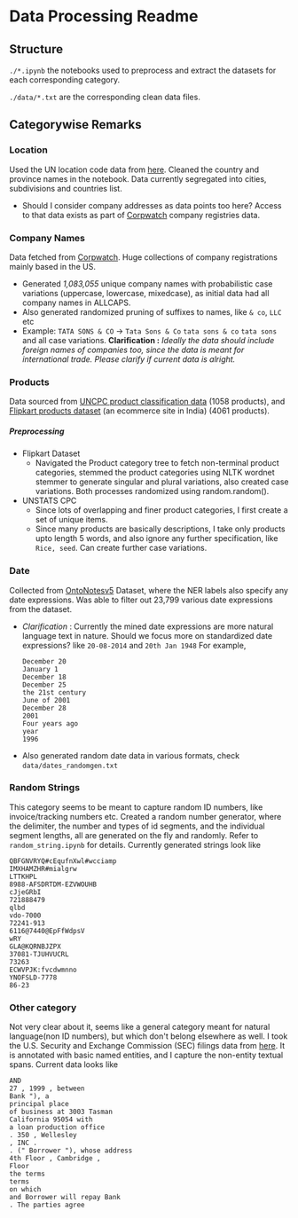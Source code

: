 # Data Processing Readme

## Structure
`./*.ipynb` the notebooks used to preprocess and extract the datasets for each corresponding category.

`./data/*.txt` are the corresponding clean data files.

## Categorywise Remarks

### Location
Used the UN location code data from [here](http://www.unece.org/cefact/locode/welcome.html). Cleaned the country and province names in the notebook. Data currently segregated into cities, subdivisions and countries list.
* Should I consider company addresses as data points too here? Access to that data exists as part of [Corpwatch](https://old.datahub.io/dataset/corpwatch) company registries data. 

###  Company Names
Data fetched from [Corpwatch](https://old.datahub.io/dataset/corpwatch).
Huge collections of company registrations mainly based in the US.
* Generated *1,083,055* unique company names with probabilistic case variations (uppercase, lowercase, mixedcase), as initial data had all company names in ALLCAPS.
* Also generated randomized pruning of suffixes to names, like `& co`, `LLC` etc 
* Example: `TATA SONS & CO` -> `Tata Sons & Co` `tata sons & co` `tata sons` and all case variations.
	**Clarification :** *Ideally the data should include foreign names of companies too, since the data is meant for international trade. Please clarify if current data is alright.*

 ### Products
  Data sourced from [UNCPC product classification data](https://unstats.un.org/unsd/classifications/Econ/CPC.cshtml) (1058 products), and [Flipkart products dataset](https://www.kaggle.com/PromptCloudHQ/flipkart-products) (an ecommerce site in India) (4061 products).
 ##### Preprocessing
 * Flipkart Dataset
	 * Navigated the Product category tree to fetch non-terminal product categories, stemmed the product categories using NLTK wordnet stemmer to generate singular and plural variations, also created case variations. Both processes randomized using random.random().
* UNSTATS CPC
	* Since lots of overlapping and finer product categories, I first create a set of unique items.
	* Since many products are basically descriptions, I take only products upto length 5 words, and also ignore any further specification, like `Rice, seed`. Can create further case variations.

### Date
Collected from [OntoNotesv5](https://catalog.ldc.upenn.edu/LDC2013T19) Dataset, where the NER labels also specify any date expressions. Was able to filter out 23,799 various date expressions from the dataset.
 * *Clarification* : Currently the mined date expressions are more natural language text in nature. Should we focus more on standardized date expressions? like `20-08-2014` and `20th Jan 1948`
 For example, 
	```text
	December 20
	January 1
	December 18
	December 25
	the 21st century
	June of 2001
	December 28
	2001
	Four years ago
	year
	1996
	```
 * Also generated random date data in various formats, check `data/dates_randomgen.txt`	

### Random Strings
This category seems to be meant to capture random ID numbers, like invoice/tracking numbers etc. Created a random number generator, where the delimiter, the number and types of id segments, and the individual segment lengths, all are generated on the fly and randomly. Refer to `random_string.ipynb` for details. Currently generated strings look like
```text
QBFGNVRYQ#cEqufnXwl#wcciamp
IMXHAMZHR#mialgrw
LTTKHPL
8988-AFSDRTDM-EZVWOUHB
cJjeGRbI
721888479
qlbd
vdo-7000
72241-913
6116@7440@EpFfWdpsV
wRY
GLA@KQRNBJZPX
37081-TJUHVUCRL
73263
ECWVPJK:fvcdwmnno
YNOFSLD-7778
86-23
```

### Other category
Not very clear about it, seems like a general category meant for natural language(non ID numbers), but which don't belong elsewhere as well. I took the U.S. Security and Exchange Commission (SEC) filings data from [here](https://github.com/juand-r/entity-recognition-datasets/tree/master/data/SEC-filings). It is annotated with basic named entities, and I capture the non-entity textual spans. Current data looks like
```text
AND
27 , 1999 , between
Bank "), a
principal place
of business at 3003 Tasman
California 95054 with
a loan production office
. 350 , Wellesley
, INC .
. (" Borrower "), whose address
4th Floor , Cambridge ,
Floor
the terms
terms
on which
and Borrower will repay Bank
. The parties agree
```

